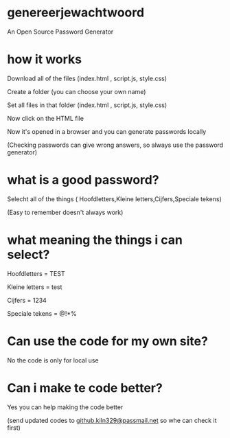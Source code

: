 # genereerjewachtwoord
An Open Source Password Generator

# how it works
Download all of the files (index.html , script.js, style.css)

Create a folder (you can choose your own name)

Set all files in that folder  (index.html , script.js, style.css)

Now click on the HTML file

Now it's opened in a browser and you can generate passwords locally

(Checking passwords can give wrong answers, so always use the password generator)

# what is a good password?
Selecht all of the things ( Hoofdletters,Kleine letters,Cijfers,Speciale tekens)

(Easy to remember doesn't always work)
# what meaning the things i can select?
Hoofdletters = TEST

Kleine letters = test

Cijfers = 1234

Speciale tekens = @!*%

# Can use the code for my own site?
No the code is only for local use

# Can i make te code better?
Yes you can help making the code better 

(send updated codes to github.kiln329@passmail.net so whe can check it first)



